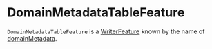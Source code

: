 # DomainMetadataTableFeature

`DomainMetadataTableFeature` is a [WriterFeature](WriterFeature.md) known by the name of [domainMetadata](../table-features/TableFeature.md#name).
